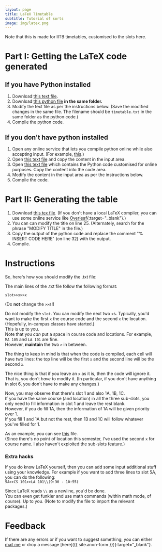 ```yaml
---
layout: page
title: LaTeX Timetable
subtitle: Tutorial of sorts
image: img/latex.png
---
```


Note that this is made for IITB timetables, customised to the slots here.  

# Part I: Getting the LaTeX code generated

## If you have Python installed

1. Download [this text file](/timetable.txt).
2. Download [this python file](/timetable.py) __in the same folder.__
3. Modify the text file as per the instructions below. (Save the modified changes in the same file. The filename should be `timetable.txt` in the same folder as the python code.)
4. Compile the python code.

## If you don't have python installed

1. Open any online service that lets you compile python online while also accepting input. (For example, [this](https://www.tutorialspoint.com/execute_python_online.php).)
2. Open [this text file](/timetable.txt) and copy the content in the input area.
3. Open [this text file](/online-code.txt) which contains the Python code customised for online purposes. Copy the content into the code area.
4. Modify the content in the input area as per the instructions below.
5. Compile the code.

# Part II: Generating the table

1. Download [this tex file](/timetable.tex). (If you don't have a local LaTeX compiler, you can use some online service like [Overleaf](https://www.overleaf.com/){:target="_blank"}.)
2. You can can modify the title on line 25. (Alternately, search for the phrase "MODIFY TITLE" in the file.)
3. Copy the output of the python code and replace the comment "% INSERT CODE HERE" (on line 32) with the output.
4. Compile.

# Instructions

So, here's how you should modify the .txt file:

The main lines of the .txt file follow the following format:  

`slot>>x>>x`  

(Do __not__ change the `>>`s!)

Do not modify the `slot`. You can modify the next two `x`s. Typically, you'd want to make the first `x` the course code and the second `x` the location. (Hopefully, in-campus classes have started.)  
This is up to you.  
Note that you _can_ put a space in course code and locations. For example, `MA 105` and `LA 101` are fine.  
However, __maintain__ the two `>` in between.  

The thing to keep in mind is that when the code is compiled, each cell will have two lines: the top line will be the first `x` and the second line will be the second `x`.

The nice thing is that if you leave an `x` as it is, then the code will ignore it. That is, you don't _have_ to modify it. (In particular, if you don't have anything in slot 6, you don't have to make any changes.)

Now, you may observe that there's slot 1 and also 1A, 1B, 1C.  
If you have the same course (and location) in all the three sub-slots, you only need to fill information in slot 1 and leave the rest blank.  
However, if you do fill 1A, then the information of 1A will be given priority over 1.  
If you fill 1 and 1A but not the rest, then 1B and 1C will follow whatever you've filled for 1.  

As an example, you can see [this](/example.txt) file.  
(Since there's no point of location this semester, I've used the second `x` for course name. I also haven't exploited the sub-slots feature.)

### Extra hacks
If you do know LaTeX yourself, then you can add some input additional stuff using your knowledge. For example if you want to add three lines to slot 5A, you can do the following:  
`5A>>CS 101>>LA 101\\(9:30 - 10:55)`

Since LaTeX reads `\\` as a newline, you'd be done.  
You can even get funkier and use math commands (within math mode, of course). Up to you. (Note to modify the file to import the relevant packages.)

# Feedback
If there are any errors or if you want to suggest something, you can either [mail me](mailto:aryamanmaithani@gmail.com) or drop a message [here]({{ site.anon-form }}){:target="_blank"}.